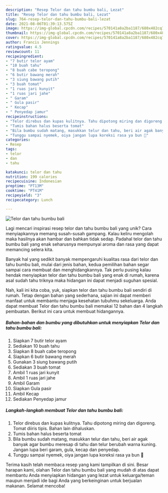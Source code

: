 ```yaml
---
description: "Resep Telor dan tahu bumbu bali, Lezat"
title: "Resep Telor dan tahu bumbu bali, Lezat"
slug: 764-resep-telor-dan-tahu-bumbu-bali-lezat
date: 2021-08-06T01:39:13.575Z
image: https://img-global.cpcdn.com/recipes/570141a8a2ba1187/680x482cq70/telor-dan-tahu-bumbu-bali-foto-resep-utama.jpg
thumbnail: https://img-global.cpcdn.com/recipes/570141a8a2ba1187/680x482cq70/telor-dan-tahu-bumbu-bali-foto-resep-utama.jpg
cover: https://img-global.cpcdn.com/recipes/570141a8a2ba1187/680x482cq70/telor-dan-tahu-bumbu-bali-foto-resep-utama.jpg
author: Francis Jennings
ratingvalue: 4.5
reviewcount: 11
recipeingredient:
- "7 butir telor ayam"
- "10 buah tahu"
- "8 buah cabe teropong"
- "6 butir bawang merah"
- "3 siung bawang putih"
- "3 buah tomat"
- "1 ruas jari kunyit"
- "1 ruas jari jahe"
- " Garam"
- " Gula pasir"
- " Kecap"
- " Penyedap jamur"
recipeinstructions:
- "Telor direbus dan kupas kulitnya. Tahu dipotong miring dan digoreng. Tomat diiris tipis. Bahan lain dihaluskan."
- "Tumis bahan halus beserta tomat"
- "Bila bumbu sudah matang, masukkan telur dan tahu, beri air agak banyak agar bumbu meresap di tahu dan telur berubah warna kuning. Jangan lupa beri garam, gula, kecap dan penyedap."
- "Tunggu sampai nyemek, oiya jangan lupa koreksi rasa ya bun 🥰"
categories:
- Resep
tags:
- telor
- dan
- tahu

katakunci: telor dan tahu 
nutrition: 199 calories
recipecuisine: Indonesian
preptime: "PT13M"
cooktime: "PT41M"
recipeyield: "3"
recipecategory: Lunch

---
```



![Telor dan tahu bumbu bali](https://img-global.cpcdn.com/recipes/570141a8a2ba1187/680x482cq70/telor-dan-tahu-bumbu-bali-foto-resep-utama.jpg)

Lagi mencari inspirasi resep telor dan tahu bumbu bali yang unik? Cara menyiapkannya memang susah-susah gampang. Kalau keliru mengolah maka hasilnya akan hambar dan bahkan tidak sedap. Padahal telor dan tahu bumbu bali yang enak seharusnya mempunyai aroma dan rasa yang dapat memancing selera kita.



Banyak hal yang sedikit banyak mempengaruhi kualitas rasa dari telor dan tahu bumbu bali, mulai dari jenis bahan, kedua pemilihan bahan segar sampai cara membuat dan menghidangkannya. Tak perlu pusing kalau hendak menyiapkan telor dan tahu bumbu bali yang enak di rumah, karena asal sudah tahu triknya maka hidangan ini dapat menjadi suguhan spesial.


Nah, kali ini kita coba, yuk, siapkan telor dan tahu bumbu bali sendiri di rumah. Tetap dengan bahan yang sederhana, sajian ini dapat memberi manfaat untuk membantu menjaga kesehatan tubuhmu sekeluarga. Anda dapat membuat Telor dan tahu bumbu bali memakai 12 bahan dan 4 langkah pembuatan. Berikut ini cara untuk membuat hidangannya.

<!--inarticleads1-->

##### Bahan-bahan dan bumbu yang dibutuhkan untuk menyiapkan Telor dan tahu bumbu bali:

1. Siapkan 7 butir telor ayam
1. Sediakan 10 buah tahu
1. Siapkan 8 buah cabe teropong
1. Siapkan 6 butir bawang merah
1. Gunakan 3 siung bawang putih
1. Sediakan 3 buah tomat
1. Ambil 1 ruas jari kunyit
1. Ambil 1 ruas jari jahe
1. Ambil  Garam
1. Siapkan  Gula pasir
1. Ambil  Kecap
1. Sediakan  Penyedap jamur




<!--inarticleads2-->

##### Langkah-langkah membuat Telor dan tahu bumbu bali:

1. Telor direbus dan kupas kulitnya. Tahu dipotong miring dan digoreng. Tomat diiris tipis. Bahan lain dihaluskan.
1. Tumis bahan halus beserta tomat
1. Bila bumbu sudah matang, masukkan telur dan tahu, beri air agak banyak agar bumbu meresap di tahu dan telur berubah warna kuning. Jangan lupa beri garam, gula, kecap dan penyedap.
1. Tunggu sampai nyemek, oiya jangan lupa koreksi rasa ya bun 🥰




Terima kasih telah membaca resep yang kami tampilkan di sini. Besar harapan kami, olahan Telor dan tahu bumbu bali yang mudah di atas dapat membantu Anda menyiapkan hidangan yang lezat untuk keluarga/teman maupun menjadi ide bagi Anda yang berkeinginan untuk berjualan makanan. Selamat mencoba!
